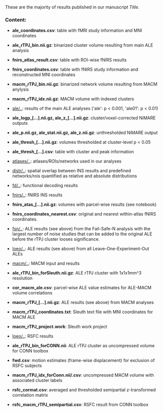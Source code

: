 These are the majority of results published in our manuscript *Title*.   

### Content:

- **ale_coordinates.csv**: table with fMRI study information and MNI coordinates
- **ale_rTPJ_bin.nii.gz**: binarized cluster volume resulting from main ALE analysis
- **fnirs_atlas_result.csv**: table with ROI-wise fNIRS results
- **fnirs_coordinates.csv**: table with fNIRS study information and reconstructed MNI coordinates
- **macm_rTPJ_bin.nii.gz**: binarized network volume resulting from MACM anylysis
- **macm_rTPJ_idx.nii.gz**: MACM volume with indexed clusters  

- [ale/..](../ale/..): results of the main ALE analyses ('ale': p < 0.001, 'ale01': p < 0.01)
 - **ale_logp_[...].nii.gz, ale_z_[...].nii.gz**: cluster/voxel-corrected NiMARE outputs
 - **ale_p.nii.gz, ale_stat.nii.gz, ale_z.nii.gz**: unthresholded NiMARE output
 - **ale_thresh_[...].nii.gz**: volumes thresholded at cluster-level p < 0.05
 - **ale_thresh_[...].csv**: table with cluster and peak information  

- [atlases/..](../atlases/..): atlases/ROIs/networks used in our analyses  

- [distr/..](../distr/..): spatial overlap between INS results and predefined networks/rois quantified as relative and absolute distributions  

- [fd/..](../fd/..): functional decoding results  

- [fnirs/..](../fnirs/..): fNIRS INS results
 - **fnirs_atas_[...].nii.gz**: volumes with parcel-wise results (see notebook)
 - **fnirs_coordinates_nearest.csv**: original and nearest within-atlas fNIRS coordinates. 

- [fsn/..](../fsn/..): ALE results (see above) from the Fail-Safe-N analysis with the largest number of noise studies that can be added to the original ALE before the rTPJ cluster looses significance. 

- [loeo/..](../loeo/..): ALE results (see above) from all Leave-One-Experiment-Out ALEs  

- [macm/..](../macm/..):  MACM input and results
 - **ale_rTPJ_bin_forSleuth.nii.gz**: ALE rTPJ cluster with 1x1x1mm^3 resolution 
 - **cor_macm_ale.csv**: parcel-wise ALE value estimates for ALE-MACM volume correlations
 - **macm_rTPJ_[...].nii.gz**: ALE results (see above) from MACM analyses
 - **macm_rTPJ_coordinates.txt**: Sleuth text file with MNI coordinates for MACM ALE
 - **macm_rTPJ_project.work**: Sleuth work project  

- [loeo/..](../loeo/..): RSFC results
 - **ale_rTPJ_bin_forCONN.nii**: ALE rTPJ cluster as uncompressed volume for CONN toolbox
 - **fwd.csv**: motion estimates (frame-wise displacement) for exclusion of RSFC subjects
 - **macm_rTPJ_idx_forConn.nii/.csv**: uncompressed MACM volume with associated cluster labels
 - **rsfc_cormat.csv**: averaged and thresholded semipartial z-transformed correlation matrix 
 - **rsfc_macm_rTPJ_semipartial.csv**: RSFC result from CONN toolbox
